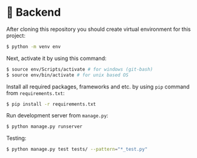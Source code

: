 # 🎈 **Backend**

After cloning this repository you should create virtual environment for this project:

```bash
$ python -m venv env
```

Next, activate it by using this command:

```bash
$ source env/Scripts/activate # for windows (git-bash)
$ source env/bin/activate # for unix based OS
```

Install all required packages, frameworks and etc. by using `pip` command from `requirements.txt`:

```bash
$ pip install -r requirements.txt
```

Run development server from `manage.py`:

```bash
$ python manage.py runserver
```

Testing:

```bash
$ python manage.py test tests/ --pattern="*_test.py"
```